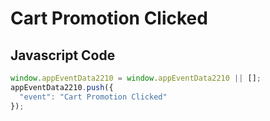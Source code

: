 # Cart Promotion Clicked

### 

## Javascript Code
```js
window.appEventData2210 = window.appEventData2210 || [];
appEventData2210.push({
  "event": "Cart Promotion Clicked"
});
```








